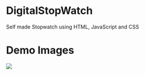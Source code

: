 # DigitalStopWatch
Self made Stopwatch using HTML, JavaScript and CSS


# Demo Images

<img src="https://graph.org/file/eb501d9b1d61736461f85.png" />
